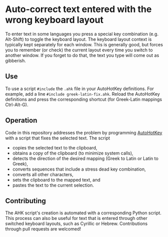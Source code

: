 # Auto-correct text entered with the wrong keyboard layout
To enter text in some languages you press a special key
combination (e.g. Alt-Shift) to toggle the keyboard layout.
The keyboard layout context is typically kept separately for each window.
This is generally good, but forces you to remember (or check) the
current layout every time you switch to another window.
If you forget to do that, the text you type will come out as gibberish.

## Use
To use a script `#include` the `.ahk` file in your AutoHotKey definitions.
For example, add a line `#include greek-latin-fix.ahk`.
Reload the AutoHotKey definitions and press the corresponding shortcut
(for Greek-Latin mappings Ctrl-Alt-G).

## Operation
Code in this repository addresses the problem
by programming [AutoHotKey](https://www.autohotkey.com/) with
a script that fixes the selected text.
The script
* copies the selected text to the clipboard,
* obtains a copy of the clipboard (to minimize system calls),
* detects the direction of the desired mapping (Greek to Latin or Latin to Greek),
* converts sequences that include a stress dead key combination,
* converts all other characters,
* sets the clipboard to the mapped text, and
* pastes the text to the current selection.

## Contributing
The AHK script's creation is automated with a corresponding Python script.
This process can also be useful for text that is entered through
other switched keyboard layouts, such as Cyrillic or Hebrew.
Contributions through pull requests are welcomed!
